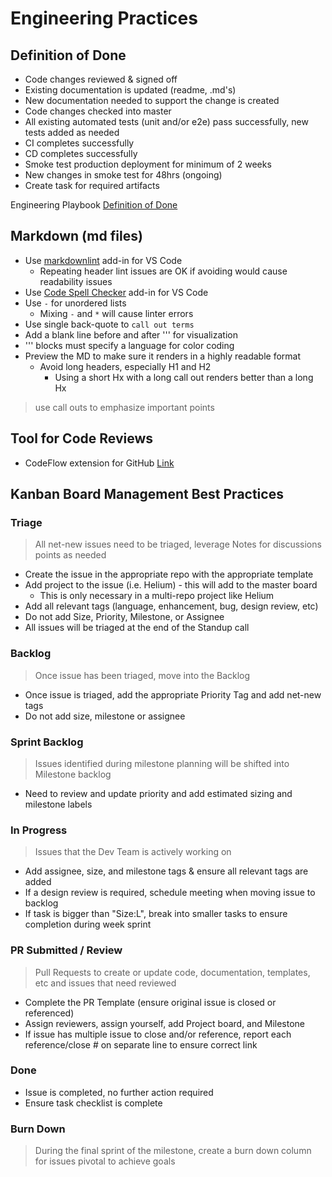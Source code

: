 # Engineering Practices

## Definition of Done

- Code changes reviewed & signed off
- Existing documentation is updated (readme, .md's)
- New documentation needed to support the change is created
- Code changes checked into master
- All existing automated tests (unit and/or e2e) pass successfully, new tests added as needed
- CI completes successfully
- CD completes successfully
- Smoke test production deployment for minimum of 2 weeks
- New changes in smoke test for 48hrs (ongoing)
- Create task for required artifacts

Engineering Playbook [Definition of Done](https://github.com/microsoft/code-with-engineering-playbook/blob/master/team-agreements/definition-of-done/readme.md)

## Markdown (md files)

- Use [markdownlint](https://marketplace.visualstudio.com/items?itemName=DavidAnson.vscode-markdownlint) add-in for VS Code
  - Repeating header lint issues are OK if avoiding would cause readability issues
- Use [Code Spell Checker](https://github.com/streetsidesoftware/vscode-spell-checker) add-in for VS Code
- Use `-` for unordered lists
  - Mixing `-` and `*` will cause linter errors
- Use single back-quote to `call out terms`
- Add a blank line before and after ''' for visualization
- ''' blocks must specify a language for color coding
- Preview the MD to make sure it renders in a highly readable format
  - Avoid long headers, especially H1 and H2
    - Using a short Hx with a long call out renders better than a long Hx

> use call outs to emphasize important points

## Tool for Code Reviews

- CodeFlow extension for GitHub [Link](https://www.1eswiki.com/wiki/CodeFlow_integration_with_GitHub_Pull_Requests)

## Kanban Board Management Best Practices

### Triage

> All net-new issues need to be triaged, leverage Notes for discussions points as needed

- Create the issue in the appropriate repo with the appropriate template
- Add project to the issue (i.e. Helium) - this will add to the master board
  - This is only necessary in a multi-repo project like Helium
- Add all relevant tags (language, enhancement, bug, design review, etc)
- Do not add Size, Priority, Milestone, or Assignee
- All issues will be triaged at the end of the Standup call

### Backlog

> Once issue has been triaged, move into the Backlog

- Once issue is triaged, add the appropriate Priority Tag and add net-new tags
- Do not add size, milestone or assignee

### Sprint Backlog

> Issues identified during milestone planning will be shifted into Milestone backlog

- Need to review and update priority and add estimated sizing and milestone labels

### In Progress

> Issues that the Dev Team is actively working on

- Add assignee, size, and milestone tags & ensure all relevant tags are added
- If a design review is required, schedule meeting when moving issue to backlog
- If task is bigger than "Size:L", break into smaller tasks to ensure completion during week sprint

### PR Submitted / Review

> Pull Requests to create or update code, documentation, templates, etc and issues that need reviewed

- Complete the PR Template (ensure original issue is closed or referenced)
- Assign reviewers, assign yourself, add Project board, and Milestone
- If issue has multiple issue to close and/or reference, report each reference/close # on separate line to ensure correct link

### Done

- Issue is completed, no further action required
- Ensure task checklist is complete

### Burn Down

> During the final sprint of the milestone, create a burn down column for issues pivotal to achieve goals
